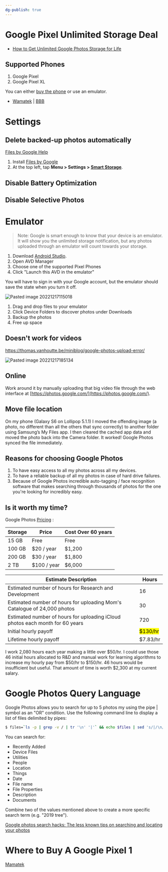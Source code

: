 ```yaml
---
dg-publish: true
---
```


# Google Pixel Unlimited Storage Deal

* [How to Get Unlimited Google Photos Storage for Life](https://www.androidpolice.com/2021/06/02/how-to-google-photos-pixel-free/)

## Supported Phones

1. Google Pixel
2. Google Pixel XL

You can either [buy the phone](https://www.ebay.com/sch/i.html?_dcat=9355&_fsrp=1&_from=R40&_ftrt=901&_salic=1&_ipg=60&_in_kw=1&_dmd=1&_sargn=-1%26saslc%3D1&_stpos=75098&_nkw=Google+Pixel&_sacat=0&Storage%2520Capacity=128%2520GB%7C64%2520GB&_ex_kw=case%2C+protective%2C+protector%2C+degoogled&_ftrv=1&_udhi=70&Model=Google%2520Pixel%7CGoogle%2520Pixel%2520XL&_sop=1&rt=nc&LH_PrefLoc=1) or use an emulator.

* [Wamatek](https://wamatek.com/product/google-pixel-xl/?attribute_pa_carrier=unlocked&attribute_pa_color=gray&attribute_pa_condition=good&attribute_pa_storage=32gb&gclid=EAIaIQobChMI6cih9fiK_AIVXBOtBh2nDwVWEAQYAyABEgJlEfD_BwE) | [BBB](https://www.bbb.org/us/mn/eden-prairie/profile/electronics-and-technology/wamatek-0704-1000026030)  

# Settings

## Delete backed-up photos automatically

[Files by Google Help](https://support.google.com/files/answer/10862356?hl=en#:~:text=On%20Files%20by%20Google%2C%20you,storage%20is%20less%20than%2025%25)
1. Install [Files by Google](https://play.google.com/store/apps/details?id=com.google.android.apps.nbu.files)
2. At the top left, tap **Menu > Settings > [Smart Storage](https://9to5google.com/wp-content/uploads/sites/4/2021/09/Screenshot_20210910-101048.png?w=473)**.

## Disable Battery Optimization

## Disable Selective Photos

# Emulator

> Note: Google is smart enough to know that your device is an emulator. It will show you the unlimited storage notification, but any photos uploaded through an emulator will count towards your storage.

1. Download [Android Studio](https://developer.android.com/studio).
2. Open AVD Manager
3. Choose one of the supported Pixel Phones
4. Click "Launch this AVD in the emulator"

You will have to sign in with your Google account, but the emulator should save the state when you turn it off.

 ![Pasted image 20221217115018](https://i.imgur.com/Bk1pPZg.png)

1. Drag and drop files to your emulator
2. Click Device Folders to discover photos under Downloads
3. Backup the photos
4. Free up space

## Doesn't work for videos

https://thomas.vanhoutte.be/miniblog/google-photos-upload-error/

 ![Pasted image 20221217185134](https://i.imgur.com/QcWui3S.png)

## Online

Work around it by manually uploading that big video file through the web interface at [https://photos.google.com/](https://photos.google.com/).

## Move file location

On my phone (Galaxy S6 on Lollipop 5.1.1) I moved the offending image (a photo, no different than all the others that sync correctly) to another folder using Samsung’s My Files app. I then cleared the cached app data and moved the photo back into the Camera folder. It worked! Google Photos synced the file immediately.

## Reasons for choosing Google Photos

1. To have easy access to all my photos across all my devices.
2. To have a reliable backup of all my photos in case of hard drive failures.
3. Because of Google Photos incredible auto-tagging / face recognition software that makes searching through thousands of photos for the one you're looking for incredibly easy.

## Is it worth my time?

Google Photos [Pricing](https://one.google.com/about/plans) :

| Storage | Price       | Cost Over 60 years |
| ------- | ----------- | ------------------ |
| 15 GB   | Free        | Free               |
| 100 GB  | $20 / year  | $1,200             |
| 200 GB  | $30 / year  | $1,800             |
| 2 TB    | $100 / year | $6,000             |

| Estimate Description                                                          | Hours    |
| ----------------------------------------------------------------------------- | -------- |
| Estimated number of hours for Research and Development                        | 16       |
| Estimated number of hours for uploading Mom's Catalogue of 24,000 photos      | 30       |
| Estimated number of hours for uploading iCloud photos each month for 60 years | 720      |
| Initial hourly payoff                                                         | <mark class="hltr-yellow">$130/hr</mark> | 
| Lifetime hourly payoff                                                        | $7.83/hr |

I work 2,080 hours each year making a little over $50/hr. I could use those 46 initial hours allocated to R&D and manual work for learning algorithms to increase my hourly pay from $50/hr to $150/hr. 46 hours would be insufficient but useful. That amount of time is worth $2,300 at my current salary.

# Google Photos Query Language

Google Photos allows you to search for up to 5 photos my using the pipe | symbol as an "OR" condition. Use the following command line to display a list of files delimited by pipes:

```bash
$ files=`ls -p | grep -v / | tr '\n' '|'` && echo $files | sed 's/|/\n/5;P;D'
```

You can search for:
* Recently Added
* Device Files
* Utilities
* People
* Location
* Things
* Date
* File name
* File Properties
* Description
* Documents

Combine two of the values mentioned above to create a more specific search term (e.g. "2019 tree").

[Google photos search hacks: The less known tips on searching and locating your photos](https://www.nousis.com/technology/google-photos-search-hacks/)

# Where to Buy A Google Pixel 1

[Mamatek](https://wamatek.com/product/google-pixel-xl/)